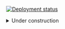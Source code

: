 [![Deployment status](https://github.com/nlindroos/homepage-epic/actions/workflows/deploy.yml/badge.svg)](https://github.com/nlindroos/homepage-epic/actions)

<details>
<summary>Under construction</summary>

# Home of my webpage

> Visit [niklaslindroos.fi](http://niklaslindroos.fi) to see this in action

This repository hosts the source code for
[niklaslindroos.fi](http://niklaslindroos.fi).

## Tech details

This app is built with [Remix](https://remix.run/) with
[the Epic Stack](https://www.epicweb.dev/epic-stack). It is mostly overkill for
it's simple nature. The main reasoning behind the tool choices is the ability to
choose the latest & greatest.

The meme below is an apt description of the setup of this app.

![Sailboat in puddle meme](./other/markdown-images/sailboat_in_puddle_meme.jpg)

## Licensing

This project is licensed under the [MIT license](LICENSE).

</details>
